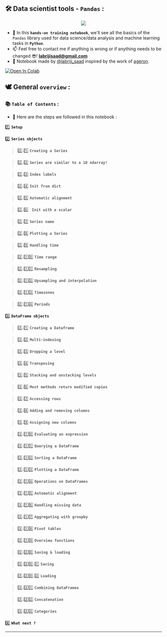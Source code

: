 ## 🛠️   Data scientist tools - `Pandas` :

<p align="center">
  <img src="https://user-images.githubusercontent.com/74627083/157457233-29354868-6e5a-4079-848e-c510af92ca58.jpg" />
</p>

- 🎯 In this **`hands-on training notebook`**, we'll see all the basics of the `Pandas` library used for data science/data analysis and machine learning tasks in **`Python`**.
- 📫 Feel free to contact me if anything is wrong or if anything needs to be changed 😎!  **labrijisaad@gmail.com**
- 🙌 Notebook made by [@labriji_saad](https://github.com/labrijisaad) inspired by the work of [ageron](https://github.com/ageron).

<a href="https://colab.research.google.com/github/labrijisaad/Data-scientist-tools-Pandas" target="_parent"><img src="https://colab.research.google.com/assets/colab-badge.svg" alt="Open In Colab"/></a>

## 🕊️  General `overview` :

### 📚   `Table of Contents` :

 - 👣 Here are the steps we followed in this notebook :

 1️⃣  **`Setup`**

 2️⃣  **`Series objects`**

> 2️⃣.1️⃣  **`Creating a Series`**

> 2️⃣.2️⃣  **`Series are similar to a 1D ndarray!`**

> 2️⃣.3️⃣  **`Index labels`**

> 2️⃣.4️⃣  **`Init from dict`**

> 2️⃣.5️⃣  **`Automatic alignment`**

> 2️⃣.6️⃣  **` Init with a scalar`**

> 2️⃣.7️⃣  **`Series name`**

> 2️⃣.8️⃣  **`Plotting a Series`**

> 2️⃣.9️⃣  **`Handling time`**

> 2️⃣.1️⃣0️⃣  **`Time range`**

> 2️⃣.1️⃣1️⃣  **`Resampling`**  

> 2️⃣.1️⃣2️⃣  **`Upsampling and interpolation`** 

> 2️⃣.1️⃣3️⃣  **`Timezones`** 

> 2️⃣.1️⃣4️⃣  **`Periods`** 

3️⃣  **`DataFrame objects`** 

> 3️⃣.1️⃣  **`Creating a Dataframe`**                     

> 3️⃣.2️⃣  **`Multi-indexing`**

> 3️⃣.3️⃣  **`Dropping a level`** 

> 3️⃣.4️⃣  **`Transposing`** 

> 3️⃣.5️⃣  **`Stacking and unstacking levels`**

> 3️⃣.6️⃣  **`Most methods return modified copies`**

> 3️⃣.7️⃣  **`Accessing rows`**

> 3️⃣.8️⃣  **`Adding and removing columns`**

> 3️⃣.9️⃣  **`Assigning new columns`**

> 3️⃣.1️⃣0️⃣  **`Evaluating an expression`**

> 3️⃣.1️⃣1️⃣  **`Querying a DataFrame`**

> 3️⃣.1️⃣2️⃣  **`Sorting a DataFrame`**

> 3️⃣.1️⃣3️⃣  **`Plotting a DataFrame`**

> 3️⃣.1️⃣4️⃣  **`Operations on DataFrames`**

> 3️⃣.1️⃣5️⃣  **`Automatic alignment`**

> 3️⃣.1️⃣6️⃣  **`Handling missing data`**

> 3️⃣.1️⃣7️⃣  **`Aggregating with groupby`**

> 3️⃣.1️⃣8️⃣  **`Pivot tables`**

> 3️⃣.1️⃣9️⃣  **`Overview functions`**

> 3️⃣.2️⃣0️⃣  **`Saving & loading`**

> 3️⃣.2️⃣0️⃣.1️⃣  **`Saving`**

> 3️⃣.2️⃣0️⃣.2️⃣  **`Loading`**

> 3️⃣.2️⃣1️⃣  **`Combining DataFrames`**

> 3️⃣.2️⃣2️⃣  **`Concatenation`**

> 3️⃣.2️⃣3️⃣  **`Categories`**

4️⃣  **`What next ?`** 

---
